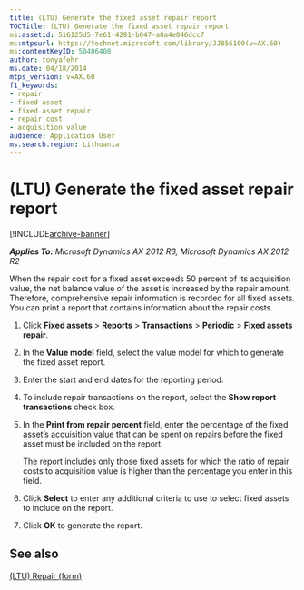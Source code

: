 ```yaml
---
title: (LTU) Generate the fixed asset repair report
TOCTitle: (LTU) Generate the fixed asset repair report
ms:assetid: 516125d5-7e61-4281-b047-a8a4e046dcc7
ms:mtpsurl: https://technet.microsoft.com/library/JJ856109(v=AX.60)
ms:contentKeyID: 50406408
author: tonyafehr
ms.date: 04/18/2014
mtps_version: v=AX.60
f1_keywords:
- repair
- fixed asset
- fixed asset repair
- repair cost
- acquisition value
audience: Application User
ms.search.region: Lithuania
---
```


# (LTU) Generate the fixed asset repair report 


[!INCLUDE[archive-banner](includes/archive-banner.md)]


_**Applies To:** Microsoft Dynamics AX 2012 R3, Microsoft Dynamics AX 2012 R2_

When the repair cost for a fixed asset exceeds 50 percent of its acquisition value, the net balance value of the asset is increased by the repair amount. Therefore, comprehensive repair information is recorded for all fixed assets. You can print a report that contains information about the repair costs.

1.  Click **Fixed assets** \> **Reports** \> **Transactions** \> **Periodic** \> **Fixed assets repair**.

2.  In the **Value model** field, select the value model for which to generate the fixed asset report.

3.  Enter the start and end dates for the reporting period.

4.  To include repair transactions on the report, select the **Show report transactions** check box.

5.  In the **Print from repair percent** field, enter the percentage of the fixed asset’s acquisition value that can be spent on repairs before the fixed asset must be included on the report.
    
    The report includes only those fixed assets for which the ratio of repair costs to acquisition value is higher than the percentage you enter in this field.

6.  Click **Select** to enter any additional criteria to use to select fixed assets to include on the report.

7.  Click **OK** to generate the report.

## See also

[(LTU) Repair (form)](https://technet.microsoft.com/library/jj665105\(v=ax.60\))

  


